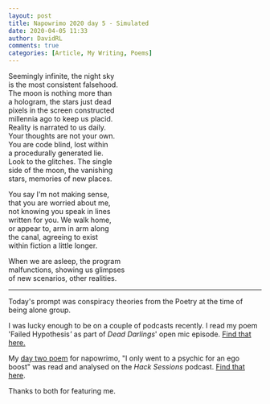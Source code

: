 ```yaml
---  
layout: post  
title: Napowrimo 2020 day 5 - Simulated  
date: 2020-04-05 11:33  
author: DavidRL  
comments: true  
categories: [Article, My Writing, Poems]  
---  
```

Seemingly infinite, the night sky  
is the most consistent falsehood.  
The moon is nothing more than  
a hologram, the stars just dead  
pixels in the screen constructed  
millennia ago to keep us placid.  
Reality is narrated to us daily.  
Your thoughts are not your own.  
You are code blind, lost within  
a procedurally generated lie.  
Look to the glitches. The single  
side of the moon, the vanishing  
stars, memories of new places.  
  
You say I'm not making sense,  
that you are worried about me,  
not knowing you speak in lines  
written for you. We walk home,  
or appear to, arm in arm along  
the canal, agreeing to exist  
within fiction a little longer.  
  
When we are asleep, the program  
malfunctions, showing us glimpses  
of new scenarios, other realities.  
  
***  
  
Today's prompt was conspiracy theories from the Poetry at the time of being alone group.  
  
I was lucky enough to be on a couple of podcasts recently. I read my poem 'Failed Hypothesis<em>'</em> as part of <em>Dead Darlings</em>' open mic episode. <a href="http://feeds.soundcloud.com/stream/788981737-deaddarlingspod-episode-9-open-mic-special.mp3" target="_blank" rel="noopener noreferrer">Find that here.</a>  
  
My <a href="https://davidralphlewis.co.uk/napowrimo-2020-day-2-i-only-went-to-a-psychic-for-an-ego-boost/" target="_blank" rel="noopener noreferrer">day two poem</a> for napowrimo, "I only went to a psychic for an ego boost" was read and analysed on the <em>Hack Sessions</em> podcast. <a href="https://traffic.libsyn.com/secure/hacksessionspodcast/COVID_-_16.mp3?dest-id=1129883" target="_blank" rel="noopener noreferrer">Find that here</a>.  
  
Thanks to both for featuring me.  
  